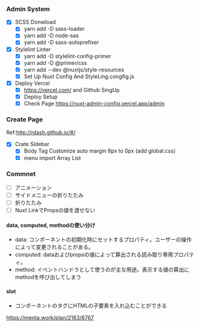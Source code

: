 ### Admin System

- [x] SCSS Donwload
  - [x] yarn add -D sass-loader
  - [x] yarn add -D node-sas
  - [x] yarn add -D sass-autoprefixer

- [x] Stylelint Linter
  - [x] yarn add -D stylelint-config-primer
  - [x] yarn add -D @primer/css
  - [x] yarn add --dev @nuxtjs/style-resources
  - [x] Set Up Nuxt Config And StyleLing.congfig.js

- [x] Deploy Vercel
  - [x] https://vercel.com/ and Github SingUp
  - [x] Deploy Setup
  - [x] Check Page
    https://nuxt-admin-config.vercel.app/admin

### Create Page

Ref:http://rdash.github.io/#/

- [x] Crate Sidebar
  - [x] Body Tag Customize auto margin 8px to 0px (add global.css)
  - [x] menu import Array List

### Commnet

- [ ] アニメーション
- [ ] サイドメニューの折りたたみ
- [ ] 折りたたみ
- [ ] Nuxt LinkでPropsの値を渡せない

#### data, computed, methodの使い分け
- data: コンポーネントの初期化時にセットするプロパティ。ユーザーの操作によって変更されることがある。
- computed: dataおよびpropsの値によって算出される読み取り専用プロパティ。
- method: イベントハンドラとして使うのが主な用途。表示する値の算出にmethodを呼び出してしまう

#### slot
- コンポーネントのタグにHTMLの子要素を入れ込むことができる


https://menta.work/plan/2163/6767
